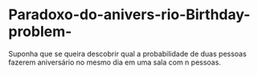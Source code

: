 # Paradoxo-do-anivers-rio-Birthday-problem-
Suponha que se queira descobrir qual a probabilidade de duas pessoas fazerem aniversário no mesmo dia em uma sala com n pessoas.
